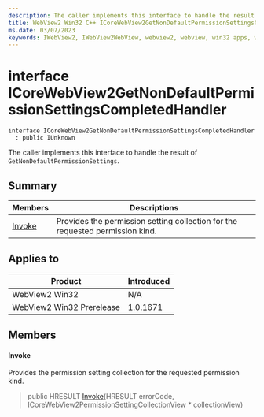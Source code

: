```yaml
---
description: The caller implements this interface to handle the result of `GetNonDefaultPermissionSettings`.
title: WebView2 Win32 C++ ICoreWebView2GetNonDefaultPermissionSettingsCompletedHandler
ms.date: 03/07/2023
keywords: IWebView2, IWebView2WebView, webview2, webview, win32 apps, win32, edge, ICoreWebView2, ICoreWebView2Controller, browser control, edge html, ICoreWebView2GetNonDefaultPermissionSettingsCompletedHandler
---
```


# interface ICoreWebView2GetNonDefaultPermissionSettingsCompletedHandler

```
interface ICoreWebView2GetNonDefaultPermissionSettingsCompletedHandler
  : public IUnknown
```

The caller implements this interface to handle the result of `GetNonDefaultPermissionSettings`.

## Summary

 Members                        | Descriptions
--------------------------------|---------------------------------------------
[Invoke](#invoke) | Provides the permission setting collection for the requested permission kind.

## Applies to

Product                         | Introduced
--------------------------------|---------------------------------------------
WebView2 Win32            |    N/A
WebView2 Win32 Prerelease |    1.0.1671

## Members

#### Invoke

Provides the permission setting collection for the requested permission kind.

> public HRESULT [Invoke](#invoke)(HRESULT errorCode, ICoreWebView2PermissionSettingCollectionView * collectionView)

